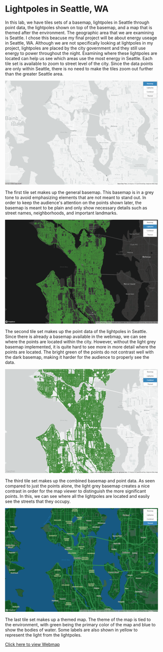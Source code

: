 # Lightpoles in Seattle, WA

In this lab, we have tiles sets of a basemap, lightpoles in Seattle through point data, the lightpoles shown on top of the basemap, and a map that is themed after the environment. The geographic area that we are examining is Seattle. I chose this beacuse my final project will be about energy useage in Seattle, WA. Although we are not specifically looking at lightpoles in my project, lightpoles are placed by the city government and they still use energy to power throughout the night. Examining where these lightpoles are located can help us see which areas use the most energy in Seattle. Each tile set is available to zoom to street level of the city. Since the data points are only within Seattle, there is no need to make the tiles zoom out further than the greater Seattle area. 

![basemap](img/basemap_png.png)

The first tile set makes up the general basemap. This basemap is in a grey tone to avoid emphasizing elements that are not meant to stand out. In order to keep the audience's attention on the points shown later, the basemap is meant to be plain and only show necessary details such as street names, neighborhoods, and important landmarks. 

![points](img/Lightpoles_png.png)

The second tile set makes up the point data of the lightpoles in Seattle. Since there is already a basemap available in the webmap, we can see where the points are located within the city. However, without the light grey basemap implemented, it is quite hard to see more in more detail where the points are located. The bright green of the points do not contrast well with the dark basemap, making it harder for the audience to properly see the data.

![combined](img/combined_png.png)

The third tile set makes up the combined basemap and point data. As seen compared to just the points alone, the light grey basemap creates a nice contrast in order for the map viewer to distinguish the more significant points. In this, we can see where all the lightpoles are located and easily see the streets that they occupy.

![themed](img/themed_png.png)

The last tile set makes up a themed map. The theme of the map is tied to the environment, with green being the primary color of the map and blue to show the bodies of water. Some labels are also shown in yellow to represent the light from the lightpoles. 

[Click here to view Webmap](http://127.0.0.1:5500/index.html)